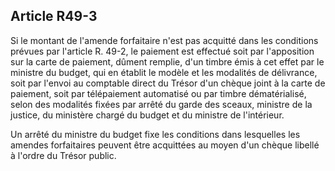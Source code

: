 Article R49-3
----
Si le montant de l'amende forfaitaire n'est pas acquitté dans les conditions
prévues par l'article R. 49-2, le paiement est effectué soit par l'apposition
sur la carte de paiement, dûment remplie, d'un timbre émis à cet effet par le
ministre du budget, qui en établit le modèle et les modalités de délivrance,
soit par l'envoi au comptable direct du Trésor d'un chèque joint à la carte de
paiement, soit par télépaiement automatisé ou par timbre dématérialisé, selon
des modalités fixées par arrêté du garde des sceaux, ministre de la justice, du
ministère chargé du budget et du ministre de l'intérieur.

Un arrêté du ministre du budget fixe les conditions dans lesquelles les amendes
forfaitaires peuvent être acquittées au moyen d'un chèque libellé à l'ordre du
Trésor public.
